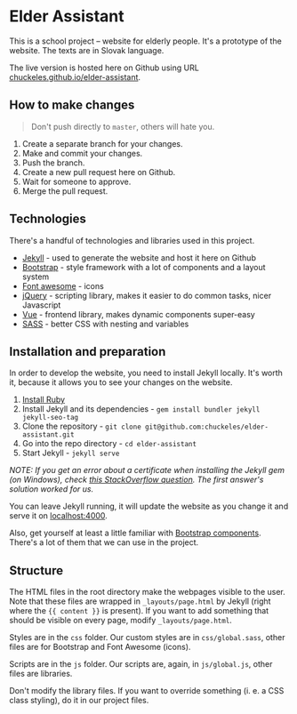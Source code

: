 # Elder Assistant

This is a school project – website for elderly people. It's a prototype of the website. The texts are in Slovak language.

The live version is hosted here on Github using URL [chuckeles.github.io/elder-assistant](https://chuckeles.github.io/elder-assistant/).

## How to make changes

> Don't push directly to `master`, others will hate you.

1. Create a separate branch for your changes.
2. Make and commit your changes.
3. Push the branch.
4. Create a new pull request here on Github.
5. Wait for someone to approve.
6. Merge the pull request.

## Technologies

There's a handful of technologies and libraries used in this project.

- [Jekyll](http://jekyllrb.com/) - used to generate the website and host it here on Github
- [Bootstrap](https://v4-alpha.getbootstrap.com/) - style framework with a lot of components and a layout system
- [Font awesome](http://fontawesome.io/) - icons
- [jQuery](http://jquery.com/) - scripting library, makes it easier to do common tasks, nicer Javascript
- [Vue](http://vuejs.org/) - frontend library, makes dynamic components super-easy
- [SASS](http://sass-lang.com/guide) - better CSS with nesting and variables

## Installation and preparation

In order to develop the website, you need to install Jekyll locally. It's worth it, because it allows you to see your changes on the website.

1. [Install Ruby](https://www.ruby-lang.org/en/documentation/installation/)
2. Install Jekyll and its dependencies - `gem install bundler jekyll jekyll-seo-tag`
3. Clone the repository - `git clone git@github.com:chuckeles/elder-assistant.git`
4. Go into the repo directory - `cd elder-assistant`
5. Start Jekyll - `jekyll serve`

*NOTE: If you get an error about a certificate when installing the Jekyll gem (on Windows), check [this StackOverflow question](http://stackoverflow.com/questions/27573248/certificate-verify-failed-in-gem-install-foundation). The first answer's solution worked for us.*

You can leave Jekyll running, it will update the website as you change it and serve it on [localhost:4000](http://localhost:4000/).

Also, get yourself at least a little familiar with [Bootstrap components](https://v4-alpha.getbootstrap.com/components/buttons/). There's a lot of them that we can use in the project.

## Structure

The HTML files in the root directory make the webpages visible to the user. Note that these files are wrapped in `_layouts/page.html` by Jekyll (right where the `{{ content }}` is present). If you want to add something that should be visible on every page, modify `_layouts/page.html`.

Styles are in the `css` folder. Our custom styles are in `css/global.sass`, other files are for Bootstrap and Font Awesome (icons).

Scripts are in the `js` folder. Our scripts are, again, in `js/global.js`, other files are libraries.

Don't modify the library files. If you want to override something (i. e. a CSS class styling), do it in our project files.
